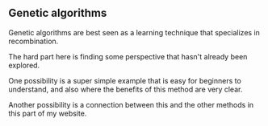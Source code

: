 ## Genetic algorithms

Genetic algorithms are best seen as a learning technique that specializes in recombination.



The hard part here is finding some perspective that hasn't already been explored.

One possibility is a super simple example that is easy for beginners to understand, and also where the benefits of this method are very clear.

Another possibility is a connection between this and the other methods in this part of my website.
